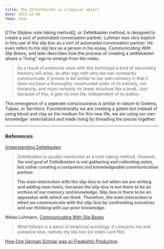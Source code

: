 ```yaml
---
title: The Zettelkasten is a magical object
date: 2022-12-08
feed: show
---
```


[[The Slipbox note taking method]], or Zettelkasten method, is designed to create a sort of automated conversation partner. Luhman was very explicit in this use of the slip box as a sort of automated conversation partner. He even refers to his slip box as a person in his essay, *Communicating With Slip Boxes*, and later describes how the process of creating a zettlekasten allows a "living" ego to emerge from the notes.

> <span class='hltxt'>As a result of extensive work with this technique a kind of secondary memory will arise, an alter ego with who we can constantly communicate.</span> It proves to be similar to our own memory in that it does not have a thoroughly constructed order of its entirety, not hierarchy, and most certainly no linear structure like a book.<span class='hltxt'> Just because of this, it gets its own life, independent of its author.</span>

This emergence of a seperate consciousness is similar in nature to Golems, Tulpas, or Servitors. Functiontionally we are creating a golem but instead of using blood and clay as the medium for this new life, we are using our own knowledge- externalized and made living by threading the pieces together.

___
### References

[Understanding Zettelkasten](https://medium.com/@ethomasv/understanding-zettelkasten-d0ca5bb1f80e)
> Zettelkasten is usually mentioned as a note-taking method. However, t**he end goal of Zettelkasten is not gathering and collecting notes, but rather creating a competent and knowledgeable communication partner.**
> 
> **The main interaction with the slip-box is not when we are writing and adding new notes, because the slip-box is not there to be an archive of our memory and knowledge. Slip-box is there to be an apparatus with which we think. Therefore, the main interaction is when we communicate with the slip-box by confronting ourselves and our thinking with our prior knowledge.**

Niklas Luhmann, [Communicating With Slip Boxes](https://luhmann.surge.sh/communicating-with-slip-boxes)
>What follows is a piece of empirical sociology. It concerns me and someone else, namely my slip box [or index card file].

[How One German Scholar was so Freakishly Productive](https://writingcooperative.com/zettelkasten-how-one-german-scholar-was-so-freakishly-productive-997e4e0ca125)
